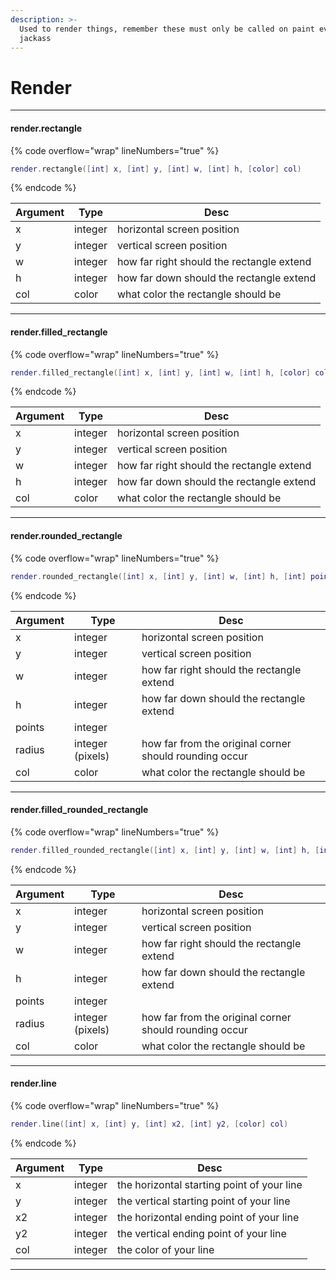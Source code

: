 ```yaml
---
description: >-
  Used to render things, remember these must only be called on paint event too,
  jackass
---
```


# Render



***

#### render.rectangle

{% code overflow="wrap" lineNumbers="true" %}
```lua
render.rectangle([int] x, [int] y, [int] w, [int] h, [color] col)
```
{% endcode %}

| Argument | Type    | Desc                                      |
| -------- | ------- | ----------------------------------------- |
| x        | integer | horizontal screen position                |
| y        | integer | vertical screen position                  |
| w        | integer | how far right should the rectangle extend |
| h        | integer | how far down should the rectangle extend  |
| col      | color   | what color the rectangle should be        |

***

#### render.filled\_rectangle

{% code overflow="wrap" lineNumbers="true" %}
```lua
render.filled_rectangle([int] x, [int] y, [int] w, [int] h, [color] col)
```
{% endcode %}

| Argument | Type    | Desc                                      |
| -------- | ------- | ----------------------------------------- |
| x        | integer | horizontal screen position                |
| y        | integer | vertical screen position                  |
| w        | integer | how far right should the rectangle extend |
| h        | integer | how far down should the rectangle extend  |
| col      | color   | what color the rectangle should be        |

***

#### render.rounded\_rectangle

{% code overflow="wrap" lineNumbers="true" %}
```lua
render.rounded_rectangle([int] x, [int] y, [int] w, [int] h, [int] points, [int] radius, [color] col)
```
{% endcode %}

| Argument | Type             | Desc                                                   |
| -------- | ---------------- | ------------------------------------------------------ |
| x        | integer          | horizontal screen position                             |
| y        | integer          | vertical screen position                               |
| w        | integer          | how far right should the rectangle extend              |
| h        | integer          | how far down should the rectangle extend               |
| points   | integer          |                                                        |
| radius   | integer (pixels) | how far from the original corner should rounding occur |
| col      | color            | what color the rectangle should be                     |

***

#### render.filled\_rounded\_rectangle

{% code overflow="wrap" lineNumbers="true" %}
```lua
render.filled_rounded_rectangle([int] x, [int] y, [int] w, [int] h, [int] points, [int] radius, [color] col)
```
{% endcode %}

| Argument | Type             | Desc                                                   |
| -------- | ---------------- | ------------------------------------------------------ |
| x        | integer          | horizontal screen position                             |
| y        | integer          | vertical screen position                               |
| w        | integer          | how far right should the rectangle extend              |
| h        | integer          | how far down should the rectangle extend               |
| points   | integer          |                                                        |
| radius   | integer (pixels) | how far from the original corner should rounding occur |
| col      | color            | what color the rectangle should be                     |

***

#### render.line

{% code overflow="wrap" lineNumbers="true" %}
```lua
render.line([int] x, [int] y, [int] x2, [int] y2, [color] col)
```
{% endcode %}

| Argument | Type    | Desc                                       |
| -------- | ------- | ------------------------------------------ |
| x        | integer | the horizontal starting point of your line |
| y        | integer | the vertical starting point of your line   |
| x2       | integer | the horizontal ending point of your line   |
| y2       | integer | the vertical ending point of your line     |
| col      | integer | the color of your line                     |

***
